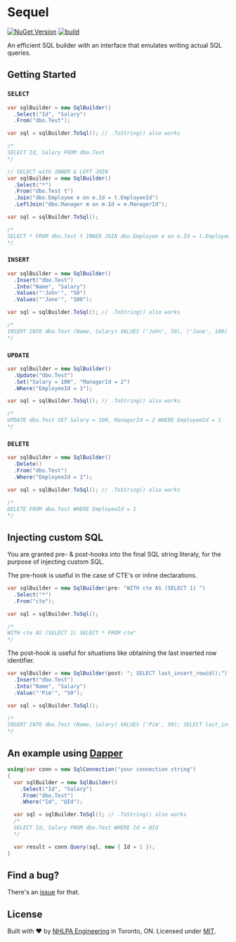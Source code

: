 # Sequel

[![NuGet Version](https://img.shields.io/nuget/v/Sequel.svg)](https://www.nuget.org/packages/Sequel)
[![build](https://github.com/nhlpa/Sequel/actions/workflows/build.yml/badge.svg)](https://github.com/nhlpa/Sequel/actions/workflows/build.yml)

An efficient SQL builder with an interface that emulates writing actual SQL queries.

## Getting Started
### `SELECT`

```c#
var sqlBuilder = new SqlBuilder()
  .Select("Id", "Salary")
  .From("dbo.Test");

var sql = sqlBuilder.ToSql(); // .ToString() also works

/*
SELECT Id, Salary FROM dbo.Test
*/

// SELECT with INNER & LEFT JOIN
var sqlBuilder = new SqlBuilder()
  .Select("*")
  .From("dbo.Test t")
  .Join("dbo.Employee e on e.Id = t.EmployeeId")
  .LeftJoin("dbo.Manager m on m.Id = e.ManagerId");

var sql = sqlBuilder.ToSql();

/*
SELECT * FROM dbo.Test t INNER JOIN dbo.Employee e on e.Id = t.EmployeeId LEFT JOIN dbo.Manager m on m.Id = e.ManagerId
*/
```

### `INSERT`

```c#
var sqlBuilder = new SqlBuilder()
  .Insert("dbo.Test")
  .Into("Name", "Salary")
  .Values("'John'", "50")
  .Values("'Jane'", "100");

var sql = sqlBuilder.ToSql(); // .ToString() also works

/*
INSERT INTO dbo.Test (Name, Salary) VALUES ('John', 50), ('Jane', 100)
*/
```

### `UPDATE`

```c#
var sqlBuilder = new SqlBuilder()
  .Update("dbo.Test")
  .Set("Salary = 100", "ManagerId = 2")
  .Where("EmployeeId = 1");

var sql = sqlBuilder.ToSql(); // .ToString() also works

/*
UPDATE dbo.Test SET Salary = 100, ManagerId = 2 WHERE EmployeeId = 1
*/
```

### `DELETE`

```c#
var sqlBuilder = new SqlBuilder()
  .Delete()
  .From("dbo.Test")
  .Where("EmployeeId = 1");

var sql = sqlBuilder.ToSql(); // .ToString() also works

/*
DELETE FROM dbo.Test WHERE EmployeeId = 1
*/
```

## Injecting custom SQL

You are granted pre- & post-hooks into the final SQL string literaly, for the purpose of injecting custom SQL.

The pre-hook is useful in the case of CTE's or inline declarations.

```c#
var sqlBuilder = new SqlBuilder(pre: "WITH cte AS (SELECT 1) ")
  .Select("*")
  .From("cte");

var sql = sqlBuilder.ToSql();

/*
WITH cte AS (SELECT 1) SELECT * FROM cte"
*/
```

The post-hook is useful for situations like obtaining the last inserted row identifier.

```c#
var sqlBuilder = new SqlBuilder(post: "; SELECT last_insert_rowid();")
  .Insert("dbo.Test")
  .Into("Name", "Salary")
  .Value("'Pim'", "50");

var sql = sqlBuilder.ToSql();

/*
INSERT INTO dbo.Test (Name, Salary) VALUES ('Pim', 50); SELECT last_insert_rowid();
*/
```

## An example using [Dapper](https://github.com/StackExchange/Dapper)

```c#
using(var conn = new SqlConnection("your connection string")
{
  var sqlBuilder = new SqlBuilder()
    .Select("Id", "Salary")
    .From("dbo.Test")
    .Where("Id", "@Id");

  var sql = sqlBuilder.ToSql(); // .ToString() also works
  /*
  SELECT Id, Salary FROM dbo.Test WHERE Id = @Id
  */

  var result = conn.Query(sql, new { Id = 1 });
}
```

## Find a bug?

There's an [issue](https://github.com/nhlpa/Sequel/issues) for that.

## License

Built with ♥ by [NHLPA Engineering](https://github.com/nhlpa) in Toronto, ON. Licensed under [MIT](https://github.com/nhlpa/Sequel/blob/master/LICENSE).